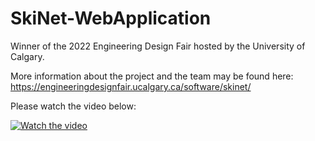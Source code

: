 # SkiNet-WebApplication

Winner of the 2022 Engineering Design Fair hosted by the University of Calgary.

More information about the project and the team may be found here: https://engineeringdesignfair.ucalgary.ca/software/skinet/

Please watch the video below:

[![Watch the video](https://img.youtube.com/vi/https://youtu.be/PGQxrrXa2XM/maxresdefault.jpg)](https://youtu.be/PGQxrrXa2XM)

